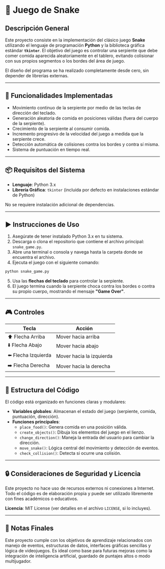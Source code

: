 # 🐍 Juego de Snake

## Descripción General

Este proyecto consiste en la implementación del clásico juego **Snake** utilizando el lenguaje de programación **Python** y la biblioteca gráfica estándar **`tkinter`**. El objetivo del juego es controlar una serpiente que debe comer comida aparecida aleatoriamente en el tablero, evitando colisionar con sus propios segmentos o los bordes del área de juego.

El diseño del programa se ha realizado completamente desde cero, sin depender de librerías externas.

---

## 🧩 Funcionalidades Implementadas

- Movimiento continuo de la serpiente por medio de las teclas de dirección del teclado.
- Generación aleatoria de comida en posiciones válidas (fuera del cuerpo de la serpiente).
- Crecimiento de la serpiente al consumir comida.
- Incremento progresivo de la velocidad del juego a medida que la serpiente crece.
- Detección automática de colisiones contra los bordes y contra sí misma.
- Sistema de puntuación en tiempo real.

---

## 📦 Requisitos del Sistema

- **Lenguaje**: Python 3.x
- **Librería Gráfica**: `tkinter` (incluida por defecto en instalaciones estándar de Python)

No se requiere instalación adicional de dependencias.

---

## ▶️ Instrucciones de Uso

1. Asegúrate de tener instalado Python 3.x en tu sistema.
2. Descarga o clona el repositorio que contiene el archivo principal: `snake_game.py`.
3. Abre una terminal o consola y navega hasta la carpeta donde se encuentra el archivo.
4. Ejecuta el juego con el siguiente comando:

```bash
python snake_game.py
```

5. Usa las **flechas del teclado** para controlar la serpiente.
6. El juego termina cuando la serpiente choca contra los bordes o contra su propio cuerpo, mostrando el mensaje **"Game Over"**.

---

## 🎮 Controles

| Tecla         | Acción               |
|---------------|----------------------|
| ⬆️ Flecha Arriba   | Mover hacia arriba     |
| ⬇️ Flecha Abajo    | Mover hacia abajo      |
| ⬅️ Flecha Izquierda| Mover hacia la izquierda|
| ➡️ Flecha Derecha  | Mover hacia la derecha |

---

## 📄 Estructura del Código

El código está organizado en funciones claras y modulares:

- **Variables globales**: Almacenan el estado del juego (serpiente, comida, puntuación, dirección).
- **Funciones principales**:
  - `place_food()`: Genera comida en una posición válida.
  - `create_objects()`: Dibuja los elementos del juego en el lienzo.
  - `change_direction()`: Maneja la entrada del usuario para cambiar la dirección.
  - `move_snake()`: Lógica central del movimiento y detección de eventos.
  - `check_collision()`: Detecta si ocurre una colisión.

---

## 🔒 Consideraciones de Seguridad y Licencia

Este proyecto no hace uso de recursos externos ni conexiones a Internet. Todo el código es de elaboración propia y puede ser utilizado libremente con fines académicos o educativos.

**Licencia**: MIT License (ver detalles en el archivo `LICENSE`, si lo incluyes).

---

## 📝 Notas Finales

Este proyecto cumple con los objetivos de aprendizaje relacionados con manejo de eventos, estructuras de datos, interfaces gráficas sencillas y lógica de videojuegos. Es ideal como base para futuras mejoras como la integración de inteligencia artificial, guardado de puntajes altos o modo multijugador.
